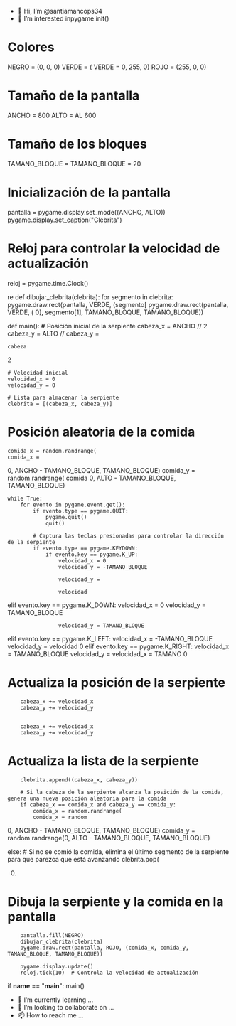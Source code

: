 - 👋 Hi, I’m @santiamancops34
- 👀 I’m interested inpygame.init()

# Colores
NEGRO = (0, 0, 0)
VERDE = (
VERDE =
0, 255, 0)
ROJO = (255, 0, 0)

# Tamaño de la pantalla
ANCHO = 800
ALTO = 
AL
600

# Tamaño de los bloques
TAMANO_BLOQUE = 
TAMANO_BLOQUE =
20

# Inicialización de la pantalla
pantalla = pygame.display.set_mode((ANCHO, ALTO))
pygame.display.set_caption("Clebrita")

# Reloj para controlar la velocidad de actualización
reloj = pygame.time.Clock()


re
def dibujar_clebrita(clebrita):
    for segmento in clebrita:
        pygame.draw.rect(pantalla, VERDE, (segmento[
        pygame.draw.rect(pantalla, VERDE, (
0], segmento[1], TAMANO_BLOQUE, TAMANO_BLOQUE))

def main():
    # Posición inicial de la serpiente
    cabeza_x = ANCHO // 2
    cabeza_y = ALTO // 
    cabeza_y =

    cabeza
2

    # Velocidad inicial
    velocidad_x = 0
    velocidad_y = 0

    # Lista para almacenar la serpiente
    clebrita = [(cabeza_x, cabeza_y)]

    
   
# Posición aleatoria de la comida
    comida_x = random.randrange(
    comida_x =
0, ANCHO - TAMANO_BLOQUE, TAMANO_BLOQUE)
    comida_y = random.randrange(
    comida
0, ALTO - TAMANO_BLOQUE, TAMANO_BLOQUE)

    while True:
        for evento in pygame.event.get():
            if evento.type == pygame.QUIT:
                pygame.quit()
                quit()

            # Captura las teclas presionadas para controlar la dirección de la serpiente
            if evento.type == pygame.KEYDOWN:
                if evento.key == pygame.K_UP:
                    velocidad_x = 0
                    velocidad_y = -TAMANO_BLOQUE
                
                    velocidad_y =

                    velocidad
elif evento.key == pygame.K_DOWN:
                    velocidad_x = 0
                    velocidad_y = TAMANO_BLOQUE
                
                    velocidad_y = TAMANO_BLOQUE
               
elif evento.key == pygame.K_LEFT:
                    velocidad_x = -TAMANO_BLOQUE
                    velocidad_y = 
                    velocidad
0
                elif evento.key == pygame.K_RIGHT:
                    velocidad_x = TAMANO_BLOQUE
                    velocidad_y = 
                    velocidad_x = TAMANO
0

        

# Actualiza la posición de la serpiente
        cabeza_x += velocidad_x
        cabeza_y += velocidad_y

        
        cabeza_x += velocidad_x
        cabeza_y += velocidad_y
# Actualiza la lista de la serpiente
        clebrita.append((cabeza_x, cabeza_y))

        # Si la cabeza de la serpiente alcanza la posición de la comida, genera una nueva posición aleatoria para la comida
        if cabeza_x == comida_x and cabeza_y == comida_y:
            comida_x = random.randrange(
            comida_x = random
0, ANCHO - TAMANO_BLOQUE, TAMANO_BLOQUE)
            comida_y = random.randrange(0, ALTO - TAMANO_BLOQUE, TAMANO_BLOQUE)
        
       
else:
            # Si no se comió la comida, elimina el último segmento de la serpiente para que parezca que está avanzando
            clebrita.pop(
           
0)

        

# Dibuja la serpiente y la comida en la pantalla
        pantalla.fill(NEGRO)
        dibujar_clebrita(clebrita)
        pygame.draw.rect(pantalla, ROJO, (comida_x, comida_y, TAMANO_BLOQUE, TAMANO_BLOQUE))

        pygame.display.update()
        reloj.tick(10)  # Controla la velocidad de actualización

if __name__ == "__main__":
    main()
- 🌱 I’m currently learning ...
- 💞️ I’m looking to collaborate on ...
- 📫 How to reach me ...

<!---
santiamancops34/santiamancops34 is a ✨ special ✨ repository because its `README.md` (this file) appears on your GitHub profile.
You can click the Preview link to take a look at your changes.
--->
